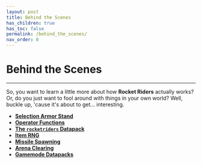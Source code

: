 ```yaml
---
layout: post
title: Behind the Scenes
has_children: true
has_toc: false
permalink: /behind_the_scenes/
nav_order: 8
---
```

# **Behind the Scenes**
---

So, you want to learn a little more about how **Rocket Riders** actually works? Or, do you just want to fool around with things in your own world? Well, buckle up, 'cause it's about to get... interesting.

- **[Selection Armor Stand](https://zeroniaserver.github.io/RocketRidersWiki/behind_the_scenes/selection_armor_stand)**
- **[Operator Functions](https://zeroniaserver.github.io/RocketRidersWiki/behind_the_scenes/operator_functions)**
- **[The `rocketriders` Datapack](https://zeroniaserver.github.io/RocketRidersWiki/behind_the_scenes/rr_datapack)**
- **[Item RNG](https://zeroniaserver.github.io/RocketRidersWiki/behind_the_scenes/item_rng)**
- **[Missile Spawning](https://zeroniaserver.github.io/RocketRidersWiki/behind_the_scenes/missile_spawning)**
- **[Arena Clearing](https://zeroniaserver.github.io/RocketRidersWiki/behind_the_scenes/arena_clearing)**
- **[Gamemode Datapacks](https://zeroniaserver.github.io/RocketRidersWiki/behind_the_scenes/gamemode_datapacks)**